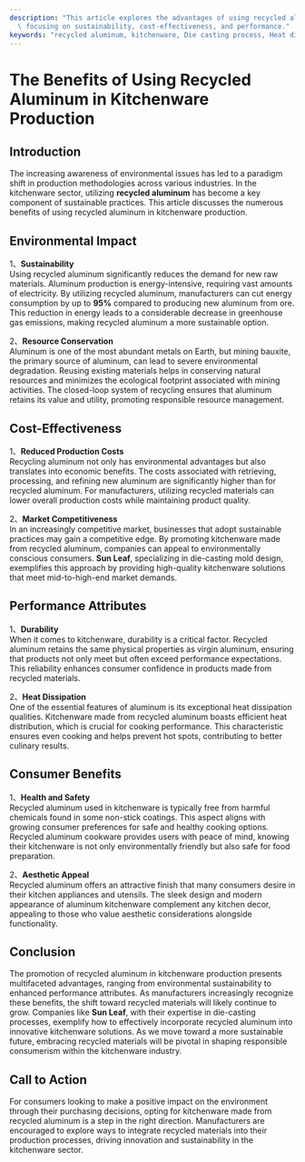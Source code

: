 ```yaml
---
description: "This article explores the advantages of using recycled aluminum in kitchenware manufacturing,\
  \ focusing on sustainability, cost-effectiveness, and performance."
keywords: "recycled aluminum, kitchenware, Die casting process, Heat dissipation performance"
---
```

# The Benefits of Using Recycled Aluminum in Kitchenware Production

## Introduction

The increasing awareness of environmental issues has led to a paradigm shift in production methodologies across various industries. In the kitchenware sector, utilizing **recycled aluminum** has become a key component of sustainable practices. This article discusses the numerous benefits of using recycled aluminum in kitchenware production.

## Environmental Impact

1、**Sustainability**  
Using recycled aluminum significantly reduces the demand for new raw materials. Aluminum production is energy-intensive, requiring vast amounts of electricity. By utilizing recycled aluminum, manufacturers can cut energy consumption by up to **95%** compared to producing new aluminum from ore. This reduction in energy leads to a considerable decrease in greenhouse gas emissions, making recycled aluminum a more sustainable option.

2、**Resource Conservation**  
Aluminum is one of the most abundant metals on Earth, but mining bauxite, the primary source of aluminum, can lead to severe environmental degradation. Reusing existing materials helps in conserving natural resources and minimizes the ecological footprint associated with mining activities. The closed-loop system of recycling ensures that aluminum retains its value and utility, promoting responsible resource management.

## Cost-Effectiveness

1、**Reduced Production Costs**  
Recycling aluminum not only has environmental advantages but also translates into economic benefits. The costs associated with retrieving, processing, and refining new aluminum are significantly higher than for recycled aluminum. For manufacturers, utilizing recycled materials can lower overall production costs while maintaining product quality.

2、**Market Competitiveness**  
In an increasingly competitive market, businesses that adopt sustainable practices may gain a competitive edge. By promoting kitchenware made from recycled aluminum, companies can appeal to environmentally conscious consumers. **Sun Leaf**, specializing in die-casting mold design, exemplifies this approach by providing high-quality kitchenware solutions that meet mid-to-high-end market demands.

## Performance Attributes

1、**Durability**  
When it comes to kitchenware, durability is a critical factor. Recycled aluminum retains the same physical properties as virgin aluminum, ensuring that products not only meet but often exceed performance expectations. This reliability enhances consumer confidence in products made from recycled materials.

2、**Heat Dissipation**  
One of the essential features of aluminum is its exceptional heat dissipation qualities. Kitchenware made from recycled aluminum boasts efficient heat distribution, which is crucial for cooking performance. This characteristic ensures even cooking and helps prevent hot spots, contributing to better culinary results.

## Consumer Benefits

1、**Health and Safety**  
Recycled aluminum used in kitchenware is typically free from harmful chemicals found in some non-stick coatings. This aspect aligns with growing consumer preferences for safe and healthy cooking options. Recycled aluminum cookware provides users with peace of mind, knowing their kitchenware is not only environmentally friendly but also safe for food preparation.

2、**Aesthetic Appeal**  
Recycled aluminum offers an attractive finish that many consumers desire in their kitchen appliances and utensils. The sleek design and modern appearance of aluminum kitchenware complement any kitchen decor, appealing to those who value aesthetic considerations alongside functionality.

## Conclusion

The promotion of recycled aluminum in kitchenware production presents multifaceted advantages, ranging from environmental sustainability to enhanced performance attributes. As manufacturers increasingly recognize these benefits, the shift toward recycled materials will likely continue to grow. Companies like **Sun Leaf**, with their expertise in die-casting processes, exemplify how to effectively incorporate recycled aluminum into innovative kitchenware solutions. As we move toward a more sustainable future, embracing recycled materials will be pivotal in shaping responsible consumerism within the kitchenware industry.

## Call to Action

For consumers looking to make a positive impact on the environment through their purchasing decisions, opting for kitchenware made from recycled aluminum is a step in the right direction. Manufacturers are encouraged to explore ways to integrate recycled materials into their production processes, driving innovation and sustainability in the kitchenware sector.
